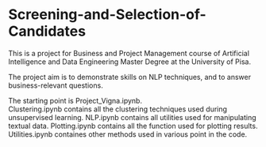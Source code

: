 # Screening-and-Selection-of-Candidates
This is a project for Business and Project Management course of Artificial Intelligence and Data Engineering Master Degree at the University of Pisa.

The project aim is to demonstrate skills on NLP techniques, and to answer business-relevant questions. 

The starting point is Project_Vigna.ipynb.  
Clustering.ipynb contains all the clustering techniques used during unsupervised learning. 
NLP.ipynb contains all utilities used for manipulating textual data.
Plotting.ipynb contains all the function used for plotting results.
Utilities.ipynb containes other methods used in various point in the code.
